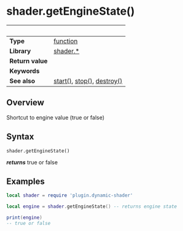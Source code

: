 # shader.getEngineState()

|                      | &nbsp; 
| -------------------- | ---------------------------------------------------------------
| __Type__             | [function](http://docs.coronalabs.com/api/type/Function.html)
| __Library__          | [shader.*](README.md)
| __Return value__     | 
| __Keywords__         | 
| __See also__         | [start()](start.markdown), [stop()](stop.markdown), [destroy()](destroy.markdown)


## Overview

Shortcut to engine value (true or false)

## Syntax

	shader.getEngineState()
  __*returns*__ true or false
## Examples

``````lua
local shader = require 'plugin.dynamic-shader'

local engine = shader.getEngineState() -- returns engine state

print(engine)
-- true or false


``````
